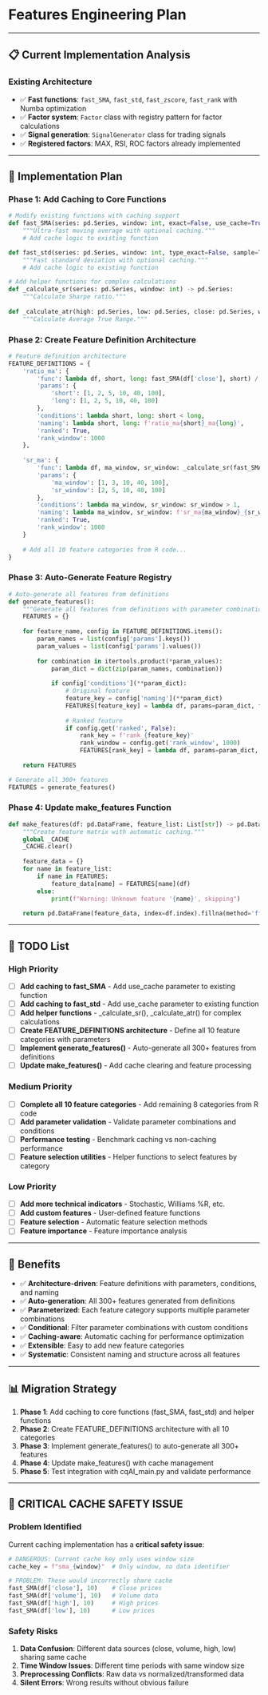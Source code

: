 # Features Engineering Plan

---

## 📋 Current Implementation Analysis

### **Existing Architecture**
- ✅ **Fast functions**: `fast_SMA`, `fast_std`, `fast_zscore`, `fast_rank` with Numba optimization
- ✅ **Factor system**: `Factor` class with registry pattern for factor calculations
- ✅ **Signal generation**: `SignalGenerator` class for trading signals
- ✅ **Registered factors**: MAX, RSI, ROC factors already implemented


---

## 🎯 Implementation Plan

### **Phase 1: Add Caching to Core Functions**
```python
# Modify existing functions with caching support
def fast_SMA(series: pd.Series, window: int, exact=False, use_cache=True) -> pd.Series:
    """Ultra-fast moving average with optional caching."""
    # Add cache logic to existing function

def fast_std(series: pd.Series, window: int, type_exact=False, sample=True, use_cache=True) -> pd.Series:
    """Fast standard deviation with optional caching."""
    # Add cache logic to existing function

# Add helper functions for complex calculations
def _calculate_sr(series: pd.Series, window: int) -> pd.Series:
    """Calculate Sharpe ratio."""
    
def _calculate_atr(high: pd.Series, low: pd.Series, close: pd.Series, window: int) -> pd.Series:
    """Calculate Average True Range."""
```

### **Phase 2: Create Feature Definition Architecture**
```python
# Feature definition architecture
FEATURE_DEFINITIONS = {
    'ratio_ma': {
        'func': lambda df, short, long: fast_SMA(df['close'], short) / fast_SMA(df['close'], long) - 1,
        'params': {
            'short': [1, 2, 5, 10, 40, 100],
            'long': [1, 2, 5, 10, 40, 100]
        },
        'conditions': lambda short, long: short < long,
        'naming': lambda short, long: f'ratio_ma{short}_ma{long}',
        'ranked': True,
        'rank_window': 1000
    },
    
    'sr_ma': {
        'func': lambda df, ma_window, sr_window: _calculate_sr(fast_SMA(df['close'], ma_window).diff(), sr_window),
        'params': {
            'ma_window': [1, 3, 10, 40, 100],
            'sr_window': [2, 5, 10, 40, 100]
        },
        'conditions': lambda ma_window, sr_window: sr_window > 1,
        'naming': lambda ma_window, sr_window: f'sr_ma{ma_window}_{sr_window}',
        'ranked': True,
        'rank_window': 1000
    }
    
    # Add all 10 feature categories from R code...
}
```

### **Phase 3: Auto-Generate Feature Registry**
```python
# Auto-generate all features from definitions
def generate_features():
    """Generate all features from definitions with parameter combinations."""
    FEATURES = {}
    
    for feature_name, config in FEATURE_DEFINITIONS.items():
        param_names = list(config['params'].keys())
        param_values = list(config['params'].values())
        
        for combination in itertools.product(*param_values):
            param_dict = dict(zip(param_names, combination))
            
            if config['conditions'](**param_dict):
                # Original feature
                feature_key = config['naming'](**param_dict)
                FEATURES[feature_key] = lambda df, params=param_dict, func=config['func']: func(df, **params)
                
                # Ranked feature
                if config.get('ranked', False):
                    rank_key = f'rank_{feature_key}'
                    rank_window = config.get('rank_window', 1000)
                    FEATURES[rank_key] = lambda df, params=param_dict, func=config['func'], window=rank_window: fast_rank(func(df, **params), window)
    
    return FEATURES

# Generate all 300+ features
FEATURES = generate_features()
```

### **Phase 4: Update make_features Function**
```python
def make_features(df: pd.DataFrame, feature_list: List[str]) -> pd.DataFrame:
    """Create feature matrix with automatic caching."""
    global _CACHE
    _CACHE.clear()
    
    feature_data = {}
    for name in feature_list:
        if name in FEATURES:
            feature_data[name] = FEATURES[name](df)
        else:
            print(f"Warning: Unknown feature '{name}', skipping")
    
    return pd.DataFrame(feature_data, index=df.index).fillna(method='ffill').dropna()
```

---

## 📝 TODO List

### **High Priority**
- [ ] **Add caching to fast_SMA** - Add use_cache parameter to existing function
- [ ] **Add caching to fast_std** - Add use_cache parameter to existing function
- [ ] **Add helper functions** - _calculate_sr(), _calculate_atr() for complex calculations
- [ ] **Create FEATURE_DEFINITIONS architecture** - Define all 10 feature categories with parameters
- [ ] **Implement generate_features()** - Auto-generate all 300+ features from definitions
- [ ] **Update make_features()** - Add cache clearing and feature processing

### **Medium Priority**
- [ ] **Complete all 10 feature categories** - Add remaining 8 categories from R code
- [ ] **Add parameter validation** - Validate parameter combinations and conditions
- [ ] **Performance testing** - Benchmark caching vs non-caching performance
- [ ] **Feature selection utilities** - Helper functions to select features by category

### **Low Priority**
- [ ] **Add more technical indicators** - Stochastic, Williams %R, etc.
- [ ] **Add custom features** - User-defined feature functions
- [ ] **Feature selection** - Automatic feature selection methods
- [ ] **Feature importance** - Feature importance analysis

---

## 🚀 Benefits

- ✅ **Architecture-driven**: Feature definitions with parameters, conditions, and naming
- ✅ **Auto-generation**: All 300+ features generated from definitions
- ✅ **Parameterized**: Each feature category supports multiple parameter combinations
- ✅ **Conditional**: Filter parameter combinations with custom conditions
- ✅ **Caching-aware**: Automatic caching for performance optimization
- ✅ **Extensible**: Easy to add new feature categories
- ✅ **Systematic**: Consistent naming and structure across all features

---

## 📊 Migration Strategy

1. **Phase 1**: Add caching to core functions (fast_SMA, fast_std) and helper functions
2. **Phase 2**: Create FEATURE_DEFINITIONS architecture with all 10 categories
3. **Phase 3**: Implement generate_features() to auto-generate all 300+ features
4. **Phase 4**: Update make_features() with cache management
5. **Phase 5**: Test integration with cqAI_main.py and validate performance

---

## 🚨 CRITICAL CACHE SAFETY ISSUE

### **Problem Identified**
Current caching implementation has a **critical safety issue**:

```python
# DANGEROUS: Current cache key only uses window size
cache_key = f"sma_{window}"  # Only window, no data identifier

# PROBLEM: These would incorrectly share cache
fast_SMA(df['close'], 10)    # Close prices
fast_SMA(df['volume'], 10)   # Volume data  
fast_SMA(df['high'], 10)     # High prices
fast_SMA(df['low'], 10)      # Low prices
```

### **Safety Risks**
1. **Data Confusion**: Different data sources (close, volume, high, low) sharing same cache
2. **Time Window Issues**: Different time periods with same window size
3. **Preprocessing Conflicts**: Raw data vs normalized/transformed data
4. **Silent Errors**: Wrong results without obvious failure

